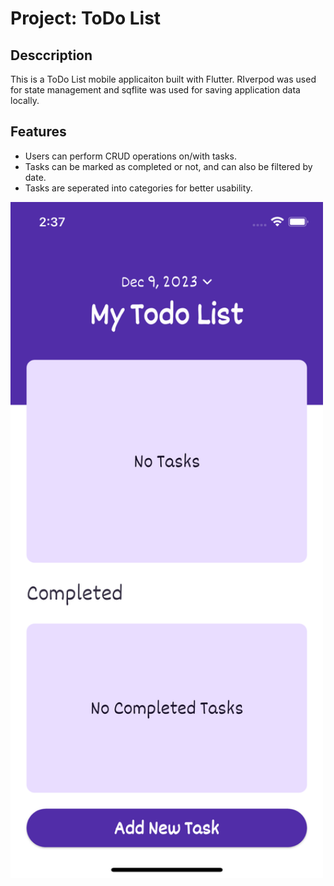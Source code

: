 # Project: ToDo List

## Desccription
This is a ToDo List mobile applicaiton built with Flutter. RIverpod was used for state management and sqflite was used for saving application data locally.

## Features
- Users can perform CRUD operations on/with tasks.
- Tasks can be marked as completed or not, and can also be filtered by date.
- Tasks are seperated into categories for better usability.

<img src="home_screen.png" width="500" />
